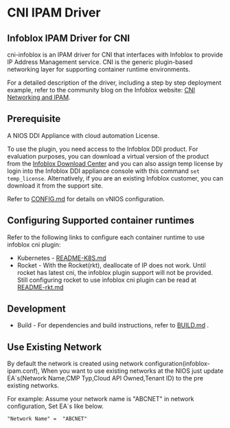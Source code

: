 CNI IPAM Driver
===============

Infoblox IPAM Driver for CNI
----------------------------

cni-infoblox is an IPAM driver for CNI that interfaces with Infoblox to provide IP Address Management
service. CNI is the generic plugin-based networking layer for supporting container runtime environments.

For a detailed description of the driver, including a step by step deployment example, refer to the community blog on the Infoblox website: [CNI Networking and IPAM](https://community.infoblox.com/t5/Community-Blog/CNI-Networking-and-IPAM/ba-p/7828).

Prerequisite
------------

A NIOS DDI Appliance with cloud automation License.

To use the plugin, you need access to the Infoblox DDI product. For evaluation purposes, you can download a
virtual version of the product from the [Infoblox Download Center](https://www.infoblox.com/infoblox-download-center) and you can also assign temp license by login into the Infoblox DDI appliance console with this command ```set temp_license```.
Alternatively, if you are an existing Infoblox customer, you can download it from the support site.

Refer to [CONFIG.md](docs/CONFIG.md) for details on vNIOS configuration.

Configuring Supported container runtimes
----------------------------------------

Refer to the following links to configure each container runtime to use infoblox cni plugin:

* Kubernetes - [README-K8S.md](docs/README-K8S.md)
* Rocket - With the Rocket(rkt), deallocate of IP does not work. Until rocket has latest cni, the infoblox plugin 
support will not be provided. Still configuring rocket to use infoblox cni plugin can be read at [README-rkt.md](docs/README-rkt.md)

Development
-----------

* Build - For dependencies and build instructions, refer to [BUILD.md](docs/BUILD.md) .

Use Existing Network
--------------------

By default the network is created using network configuration(infoblox-ipam.conf), When you want to use existing networks at the NIOS just update EA`s(Network Name,CMP Typ,Cloud API Owned,Tenant ID) to the pre existing networks.

For example: Assume your network name is "ABCNET"  in network configuration, Set EA`s like below.

```
"Network Name" =  "ABCNET"
```